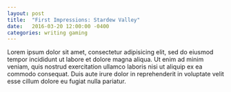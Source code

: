 ```yaml
---
layout: post
title:  "First Impressions: Stardew Valley"
date:   2016-03-20 12:00:00 -0400
categories: writing gaming
---
```

Lorem ipsum dolor sit amet, consectetur adipisicing elit, sed do eiusmod tempor incididunt ut labore et dolore magna aliqua. Ut enim ad minim veniam, quis nostrud exercitation ullamco laboris nisi ut aliquip ex ea commodo consequat. Duis aute irure dolor in reprehenderit in voluptate velit esse cillum dolore eu fugiat nulla pariatur.
